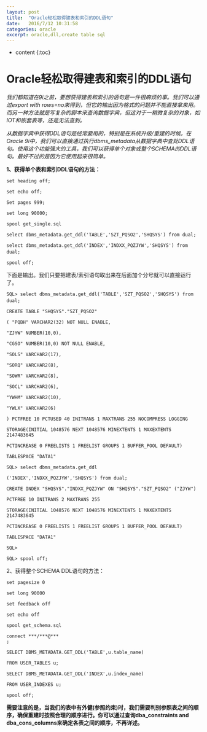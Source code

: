 ```yaml
---
layout: post
title:  "Oracle轻松取得建表和索引的DDL语句"
date:   2016/7/12 10:31:58 
categories: oracle
excerpt: oracle,dll,create table sql
---
```

* content
{:toc}

# Oracle轻松取得建表和索引的DDL语句 #

*我们都知道在9i之前，要想获得建表和索引的语句是一件很麻烦的事。我们可以通过export with rows=no来得到，但它的输出因为格式的问题并不能直接拿来用。而另一种方法就是写复杂的脚本来查询数据字典，但这对于一稍微复杂的对象，如IOT和嵌套表等，还是无法查到。*

*从数据字典中获得DDL语句是经常要用的，特别是在系统升级/重建的时候。在Oracle 9i中，我们可以直接通过执行dbms_metadata从数据字典中查处DDL语句。使用这个功能强大的工具，我们可以获得单个对象或整个SCHEMA的DDL语句。最好不过的是因为它使用起来很简单。*

**1、获得单个表和索引DDL语句的方法：**
    
    set heading off;
    
    set echo off;
    
    Set pages 999;
    
    set long 90000;
    
    spool get_single.sql
    
    select dbms_metadata.get_ddl('TABLE','SZT_PQSO2','SHQSYS') from dual;
    
    select dbms_metadata.get_ddl('INDEX','INDXX_PQZJYW','SHQSYS') from dual;　
    
    spool off; 
    



下面是输出。我们只要把建表/索引语句取出来在后面加个分号就可以直接运行了。




    SQL> select dbms_metadata.get_ddl('TABLE','SZT_PQSO2','SHQSYS') from dual;　
    
    CREATE TABLE "SHQSYS"."SZT_PQSO2" 
    
    ( "PQBH" VARCHAR2(32) NOT NULL ENABLE, 
    
    "ZJYW" NUMBER(10,0), 
    
    "CGSO" NUMBER(10,0) NOT NULL ENABLE, 
    
    "SOLS" VARCHAR2(17), 
    
    "SORQ" VARCHAR2(8), 
    
    "SOWR" VARCHAR2(8), 
    
    "SOCL" VARCHAR2(6), 
    
    "YWHM" VARCHAR2(10), 
    
    "YWLX" VARCHAR2(6) 
    
    ) PCTFREE 10 PCTUSED 40 INITRANS 1 MAXTRANS 255 NOCOMPRESS LOGGING 
    
    STORAGE(INITIAL 1048576 NEXT 1048576 MINEXTENTS 1 MAXEXTENTS 2147483645 
    
    PCTINCREASE 0 FREELISTS 1 FREELIST GROUPS 1 BUFFER_POOL DEFAULT) 
    
    TABLESPACE "DATA1" 

    SQL> select dbms_metadata.get_ddl
    
    ('INDEX','INDXX_PQZJYW','SHQSYS') from dual;
    
    CREATE INDEX "SHQSYS"."INDXX_PQZJYW" ON "SHQSYS"."SZT_PQSO2" ("ZJYW") 
    
    PCTFREE 10 INITRANS 2 MAXTRANS 255 
    
    STORAGE(INITIAL 1048576 NEXT 1048576 MINEXTENTS 1 MAXEXTENTS 2147483645 
    
    PCTINCREASE 0 FREELISTS 1 FREELIST GROUPS 1 BUFFER_POOL DEFAULT) 
    
    TABLESPACE "DATA1" 
    
    SQL> 
    
    SQL> spool off; 




2、获得整个SCHEMA DDL语句的方法：



    
    set pagesize 0
    
    set long 90000
    
    set feedback off
    
    set echo off 
    
    spool get_schema.sql 
    
    connect ***/***@***
    ;
    
    SELECT DBMS_METADATA.GET_DDL('TABLE',u.table_name)
    
    FROM USER_TABLES u;
    
    SELECT DBMS_METADATA.GET_DDL('INDEX',u.index_name)
    
    FROM USER_INDEXES u;
    
    spool off; 




**需要注意的是，当我们的表中有外健(参照约束)时，我们需要判别参照表之间的顺序，确保重建时按照合理的顺序进行。你可以通过查询dba_constraints and dba_cons_columns来确定各表之间的顺序，不再详述。**